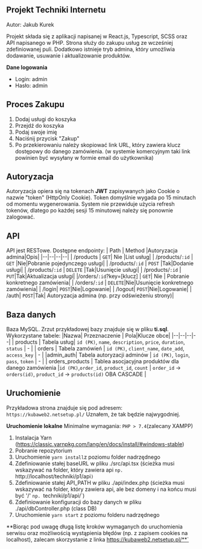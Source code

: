 ## Projekt Techniki Internetu
Autor: Jakub Kurek

Projekt składa się z aplikacji napisanej w React.js, Typescript, SCSS oraz API napisanego w PHP. Strona służy do zakupu usług ze wcześniej zdefiniowanej puli. 
Dodatkowo istnieje tryb admina, który umożliwia dodawanie, usuwanie i aktualizowanie produktów.


**Dane logowania**
 - Login: admin
 - Hasło: admin

## Proces Zakupu

 1. Dodaj usługi do koszyka
 2. Przejdź do koszyka
 3. Podaj swoje imię
 4. Naciśnij przycisk "Zakup"
 5. Po przekierowaniu należy skopiować link URL, który zawiera klucz dostępowy do danego zamówienia. (w systemie komercyjnym taki link powinien być wysyłany w formie email do użytkownika)

## Autoryzacja
Autoryzacja opiera się na tokenach **JWT** zapisywanych jako Cookie o nazwie "token" (HttpOnly Cookie).
Token domyślnie wygada po 15 minutach od momentu wygenerowania. System nie przewiduje użycia refresh tokenów, dlatego po każdej sesji 15 minutowej należy się ponownie zalogować.

## API
API jest RESTowe. Dostępne endpointy:
| Path | Method |Autoryzacja admina|Opis|
|--|--|--|--|
| /products | `GET`| Nie |List usług|
| /products/`:id` | `GET` |Nie|Pobranie pojedynczego usługi|
| /products/`:id` | `POST` |Tak|Dodanie usługi|
| /products/`:id` | `DELETE` |Tak|Usunięcie usługi|
| /products/`:id` | `PUT`|Tak|Aktualizacja usługi|
|/orders/`:id`?key=[klucz] | `GET`| Nie | Pobranie konkretnego zamówienia|
| /orders/`:id` | `DELETE`|Nie|Usunięcie konkretnego zamówienia|
| /login| `POST`|Nie|Logowanie|
| /logout| `POST`|Nie|Logowanie|
| /auth| `POST`|Tak| Autoryzacja admina (np. przy odświeżeniu strony)|

## Baza danych
Baza MySQL. Zrzut przykładowej bazy znajduje się w pliku **ti.sql**. Wykorzystane tabele:
|Nazwa| Przeznaczenie | Pola|Klucze obce| 
|--|--|--|--|
| products | Tabela usług| `id (PK)`, `name`, `description`, `price`, `duration`, `status` | - |
| orders | Tabela zamówień | `id (PK)`, `client_name`, `date_add`, `access_key`  | - |
|admin_auth| Tabela autoryzacji adminów | `id (PK)`, `login`, `pass`, `token` | - |
| orders_products | Tablea asocjacyjna  produktów dla danego zamówienia |`id (PK)`,`order_id`, `product_id`, `count` | `order_id` -> `orders(id)`, `product_id` -> `products(id)` OBA CASCADE |

## Uruchomienie

Przykładowa strona znajduje się pod adresem: `https://kubaweb2.netsetup.pl/`
Uznałem, że tak będzie najwygodniej.

**Uruchomienie lokalne**
Minimalne wymagania: `PHP > 7.4`(zalecany XAMPP)
 1. Instalacja Yarn (https://classic.yarnpkg.com/lang/en/docs/install/#windows-stable)
 2. Pobranie repozytorium
 3. Uruchomienie `yarn install`z poziomu folder nadrzędnego
 4. Zdefiniowanie stałej baseURL w pliku ./src/api.tsx (ścieżka musi wskazywać na folder, który zawiera api `np. `http://localhost/techniki/p1/api`)`
 5. Zdefiniowanie stałej API_PATH w pliku ./api/index.php (ścieżka musi wskazywać na folder, który zawiera api, ale bez domeny i na końcu musi być '/' `np. `techniki/p1/api/`)
 6. Zdefiniowanie konfiguracji do bazy danych w pliku ./api/dbController.php (class DB)
 7. Uruchomienie `yarn start` z poziomu folderu nadrzędnego

**Biorąc pod uwagę długą listę kroków wymaganych do uruchomienia serwisu oraz możliwością wystąpienia błędów (np. z zapisem cookies na localhost), zalecam skorzystanie z linka https://kubaweb2.netsetup.pl/**`
